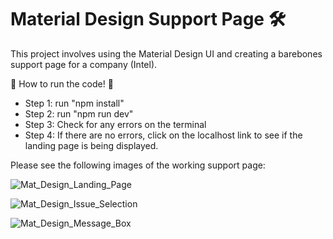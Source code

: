 # Material Design Support Page 🛠

This project involves using the Material Design UI and creating a barebones support page for a company (Intel).

👾 How to run the code! 👾

- Step 1: run "npm install"
- Step 2: run "npm run dev"
- Step 3: Check for any errors on the terminal
- Step 4: If there are no errors, click on the localhost link to see if the landing page is being displayed.

Please see the following images of the working support page:

![Mat_Design_Landing_Page](https://github.com/mistydelacruz/Mat_Design_Support_Page/assets/153684965/a68673eb-40fd-45e9-af15-c66991749092)

![Mat_Design_Issue_Selection](https://github.com/mistydelacruz/Mat_Design_Support_Page/assets/153684965/4859bdcb-e26c-4489-9b58-e0d40f47d444)

![Mat_Design_Message_Box](https://github.com/mistydelacruz/Mat_Design_Support_Page/assets/153684965/097592c2-7ebf-49f0-a3e4-574da051c382)
